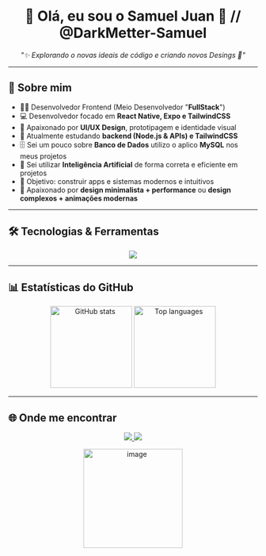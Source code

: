 <!-- Banner ou saudação -->
<h1 align="center">👋 Olá, eu sou o Samuel Juan 🌌 // @DarkMetter-Samuel</h1>
<p align="center">
  <i>"✨ Explorando o novas ideais de código e criando novos Desings 🌌"</i>
</p>

---

## 🚀 Sobre mim

- 👨‍💻 Desenvolvedor Frontend (Meio Desenvolvedor "**FullStack**")
- 💻 Desenvolvedor focado em **React Native, Expo e TailwindCSS**
- 🎨 Apaixonado por **UI/UX Design**, prototipagem e identidade visual 
- 🌱 Atualmente estudando **backend (Node.js & APIs) e TailwindCSS**  
- 🗄️ Sei um pouco sobre **Banco de Dados** utilizo o aplico **MySQL** nos meus projetos
- 🤖 Sei utilizar **Inteligência Artificial** de forma correta e eficiente em projetos
- 🎯 Objetivo: construir apps e sistemas modernos e intuitivos
- 🌌 Apaixonado por **design minimalista + performance**  ou **design complexos + animações modernas**

---

## 🛠️ Tecnologias & Ferramentas

<p align="center">
  <img src="https://skillicons.dev/icons?i=js,php,react,next,tailwind,html,css,git,nodejs,mysql" />
</p>

---

## 📊 Estatísticas do GitHub

<div align="center">
  <img
    src="https://github-readme-stats.vercel.app/api?username=DarkMetter-Samuel&show_icons=true&theme=tokyonight"
    alt="GitHub stats"
    height="165"
  />
  <img
    src="https://github-readme-stats.vercel.app/api/top-langs/?username=DarkMetter-Samuel&layout=compact&theme=tokyonight&langs_count=8"
    alt="Top languages"
    height="165"
  />
</div>

---

## 🌐 Onde me encontrar

<div  align="center">  
  <p align="center">
    <a href="https://www.linkedin.com/in/samuel-juan-b-santos-a2b564241/" target="_blank">
      <img src="https://img.shields.io/badge/-LinkedIn-0A66C2?style=for-the-badge&logo=linkedin&logoColor=white"/>
    </a>
    <a href="mailto:samuel.barbosa.darkmetter@gmail.com">
      <img src="https://img.shields.io/badge/-Gmail-D14836?style=for-the-badge&logo=gmail&logoColor=white"/>
    </a>
  </p>
  <img <img width="200" height="200" alt="image" src="https://github.com/user-attachments/assets/b45ead57-0599-45fb-86ea-a0c8513aeb74"/>
</div>

<!--
**DarkMetter-Samuel/DarkMetter-Samuel** is a ✨ _special_ ✨ repository because its `README.md` (this file) appears on your GitHub profile.

Here are some ideas to get you started:

- 🔭 I’m currently working on ...
- 🌱 I’m currently learning ...
- 👯 I’m looking to collaborate on ...
- 🤔 I’m looking for help with ...
- 💬 Ask me about ...
- 📫 How to reach me: ...
- 😄 Pronouns: ...
- ⚡ Fun fact: ...
-->
